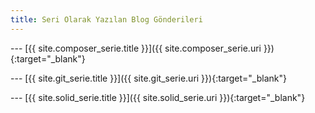```yaml
---
title: Seri Olarak Yazılan Blog Gönderileri
---
```


--- [{{ site.composer_serie.title }}]({{ site.composer_serie.uri }}){:target="_blank"}

--- [{{ site.git_serie.title }}]({{ site.git_serie.uri }}){:target="_blank"}

--- [{{ site.solid_serie.title }}]({{ site.solid_serie.uri }}){:target="_blank"}